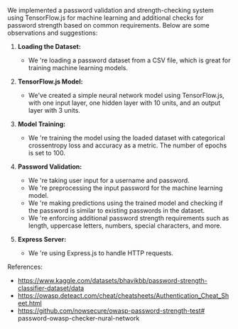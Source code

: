 We implemented a password validation and strength-checking system using TensorFlow.js for machine learning and additional checks for password strength based on common requirements. Below are some observations and suggestions:

1. **Loading the Dataset:**
    - We 're loading a password dataset from a CSV file, which is great for training machine learning models.

2. **TensorFlow.js Model:**
    - We've created a simple neural network model using TensorFlow.js, with one input layer, one hidden layer with 10 units, and an output layer with 3 units.

3. **Model Training:**
    - We 're training the model using the loaded dataset with categorical crossentropy loss and accuracy as a metric. The number of epochs is set to 100.

4. **Password Validation:**
    - We 're taking user input for a username and password.
    - We 're preprocessing the input password for the machine learning model.
    - We 're making predictions using the trained model and checking if the password is similar to existing passwords in the dataset.
    - We 're enforcing additional password strength requirements such as length, uppercase letters, numbers, special characters, and more.

5. **Express Server:**
    - We 're using Express.js to handle HTTP requests.

References: 
- https://www.kaggle.com/datasets/bhavikbb/password-strength-classifier-dataset/data 
- https://owasp.deteact.com/cheat/cheatsheets/Authentication_Cheat_Sheet.html
- https://github.com/nowsecure/owasp-password-strength-test# password-owasp-checker-nural-network
